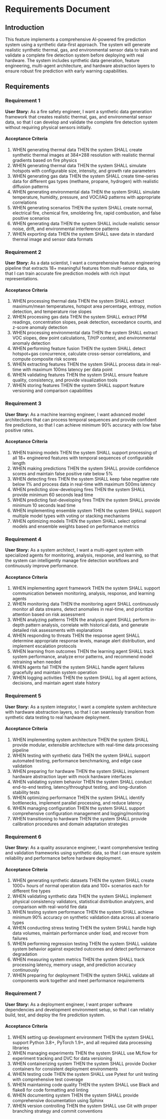 # Requirements Document

## Introduction

This feature implements a comprehensive AI-powered fire prediction system using a synthetic data-first approach. The system will generate realistic synthetic thermal, gas, and environmental sensor data to train and validate a complete fire detection system before deploying with real hardware. The system includes synthetic data generation, feature engineering, multi-agent architecture, and hardware abstraction layers to ensure robust fire prediction with early warning capabilities.

## Requirements

### Requirement 1

**User Story:** As a fire safety engineer, I want a synthetic data generation framework that creates realistic thermal, gas, and environmental sensor data, so that I can develop and validate the complete fire detection system without requiring physical sensors initially.

#### Acceptance Criteria

1. WHEN generating thermal data THEN the system SHALL create synthetic thermal images at 384×288 resolution with realistic thermal gradients based on fire physics
2. WHEN generating thermal data THEN the system SHALL simulate hotspots with configurable size, intensity, and growth rate parameters
3. WHEN generating gas data THEN the system SHALL create time-series data for different gas types (methane, propane, hydrogen) with realistic diffusion patterns
4. WHEN generating environmental data THEN the system SHALL simulate temperature, humidity, pressure, and VOC/IAQ patterns with appropriate correlations
5. WHEN generating scenarios THEN the system SHALL create normal, electrical fire, chemical fire, smoldering fire, rapid combustion, and false positive scenarios
6. WHEN generating data THEN the system SHALL include realistic sensor noise, drift, and environmental interference patterns
7. WHEN exporting data THEN the system SHALL save data in standard thermal image and sensor data formats

### Requirement 2

**User Story:** As a data scientist, I want a comprehensive feature engineering pipeline that extracts 18+ meaningful features from multi-sensor data, so that I can train accurate fire prediction models with rich input representations.

#### Acceptance Criteria

1. WHEN processing thermal data THEN the system SHALL extract maximum/mean temperatures, hotspot area percentage, entropy, motion detection, and temperature rise slopes
2. WHEN processing gas data THEN the system SHALL extract PPM readings, concentration slopes, peak detection, exceedance counts, and z-score anomaly detection
3. WHEN processing environmental data THEN the system SHALL extract VOC slopes, dew point calculations, T/H/P context, and environmental anomaly detection
4. WHEN performing feature fusion THEN the system SHALL detect hotspot+gas concurrence, calculate cross-sensor correlations, and compute composite risk scores
5. WHEN extracting features THEN the system SHALL process data in real-time with maximum 100ms latency per data point
6. WHEN validating features THEN the system SHALL ensure feature quality, consistency, and provide visualization tools
7. WHEN storing features THEN the system SHALL support feature versioning and comparison capabilities

### Requirement 3

**User Story:** As a machine learning engineer, I want advanced model architectures that can process temporal sequences and provide confident fire predictions, so that I can achieve minimum 90% accuracy with low false positive rates.

#### Acceptance Criteria

1. WHEN training models THEN the system SHALL support processing of all 18+ engineered features with temporal sequences of configurable length
2. WHEN making predictions THEN the system SHALL provide confidence scores and maintain false positive rate below 5%
3. WHEN detecting fires THEN the system SHALL keep false negative rate below 1% and process data in real-time with maximum 500ms latency
4. WHEN predicting slow-developing fires THEN the system SHALL provide minimum 60 seconds lead time
5. WHEN predicting fast-developing fires THEN the system SHALL provide minimum 10 seconds lead time
6. WHEN implementing ensemble system THEN the system SHALL support multiple model types with voting or stacking mechanisms
7. WHEN optimizing models THEN the system SHALL select optimal models and ensemble weights based on performance metrics

### Requirement 4

**User Story:** As a system architect, I want a multi-agent system with specialized agents for monitoring, analysis, response, and learning, so that the system can intelligently manage fire detection workflows and continuously improve performance.

#### Acceptance Criteria

1. WHEN implementing agent framework THEN the system SHALL support communication between monitoring, analysis, response, and learning agents
2. WHEN monitoring data THEN the monitoring agent SHALL continuously monitor all data streams, detect anomalies in real-time, and prioritize attention based on risk assessment
3. WHEN analyzing patterns THEN the analysis agent SHALL perform in-depth pattern analysis, correlate with historical data, and generate detailed risk assessments with explanations
4. WHEN responding to threats THEN the response agent SHALL determine appropriate response levels, manage alert distribution, and implement escalation protocols
5. WHEN learning from outcomes THEN the learning agent SHALL track system performance, analyze error patterns, and recommend model retraining when needed
6. WHEN agents fail THEN the system SHALL handle agent failures gracefully and maintain system operation
7. WHEN logging activities THEN the system SHALL log all agent actions, decisions, and maintain agent state history

### Requirement 5

**User Story:** As a system integrator, I want a complete system architecture with hardware abstraction layers, so that I can seamlessly transition from synthetic data testing to real hardware deployment.

#### Acceptance Criteria

1. WHEN implementing system architecture THEN the system SHALL provide modular, extensible architecture with real-time data processing pipeline
2. WHEN testing with synthetic data THEN the system SHALL support automated testing, performance benchmarking, and edge case validation
3. WHEN preparing for hardware THEN the system SHALL implement hardware abstraction layer with mock hardware interfaces
4. WHEN validating system behavior THEN the system SHALL conduct end-to-end testing, latency/throughput testing, and long-duration stability tests
5. WHEN optimizing performance THEN the system SHALL identify bottlenecks, implement parallel processing, and reduce latency
6. WHEN managing configuration THEN the system SHALL support comprehensive configuration management and logging/monitoring
7. WHEN transitioning to hardware THEN the system SHALL provide calibration procedures and domain adaptation strategies

### Requirement 6

**User Story:** As a quality assurance engineer, I want comprehensive testing and validation frameworks using synthetic data, so that I can ensure system reliability and performance before hardware deployment.

#### Acceptance Criteria

1. WHEN generating synthetic datasets THEN the system SHALL create 1000+ hours of normal operation data and 100+ scenarios each for different fire types
2. WHEN validating synthetic data THEN the system SHALL implement physical consistency validators, statistical distribution analyzers, and comparison with real-world fire data
3. WHEN testing system performance THEN the system SHALL achieve minimum 90% accuracy on synthetic validation data across all scenario types
4. WHEN conducting stress testing THEN the system SHALL handle high data volumes, maintain performance under load, and recover from failures
5. WHEN performing regression testing THEN the system SHALL validate system behavior against expected outcomes and detect performance degradation
6. WHEN measuring system metrics THEN the system SHALL track processing latency, memory usage, and prediction accuracy continuously
7. WHEN preparing for deployment THEN the system SHALL validate all components work together and meet performance requirements

### Requirement 7

**User Story:** As a deployment engineer, I want proper software dependencies and development environment setup, so that I can reliably build, test, and deploy the fire prediction system.

#### Acceptance Criteria

1. WHEN setting up development environment THEN the system SHALL support Python 3.8+, PyTorch 1.9+, and all required data processing libraries
2. WHEN managing experiments THEN the system SHALL use MLflow for experiment tracking and DVC for data versioning
3. WHEN containerizing system THEN the system SHALL provide Docker containers for consistent deployment environments
4. WHEN testing code THEN the system SHALL use Pytest for unit testing with comprehensive test coverage
5. WHEN maintaining code quality THEN the system SHALL use Black and flake8 for code formatting and linting
6. WHEN documenting system THEN the system SHALL provide comprehensive documentation using Sphinx
7. WHEN version controlling THEN the system SHALL use Git with proper branching strategy and commit conventions